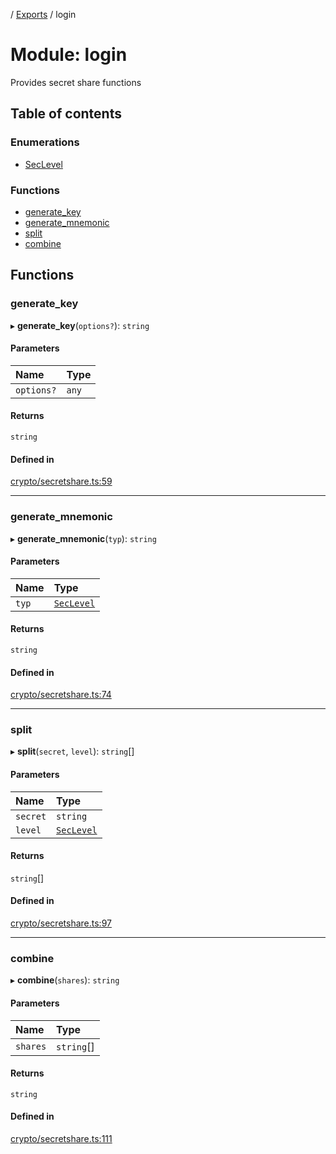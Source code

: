 [](../README.md) / [Exports](../modules.md) / login

# Module: login

Provides secret share functions

## Table of contents

### Enumerations

- [SecLevel](../enums/login.SecLevel.md)

### Functions

- [generate\_key](login.md#generate_key)
- [generate\_mnemonic](login.md#generate_mnemonic)
- [split](login.md#split)
- [combine](login.md#combine)

## Functions

### generate\_key

▸ **generate_key**(`options?`): `string`

#### Parameters

| Name | Type |
| :------ | :------ |
| `options?` | `any` |

#### Returns

`string`

#### Defined in

[crypto/secretshare.ts:59](https://github.com/ieigen/eigen_service/blob/5c9c266/src/crypto/secretshare.ts#L59)

___

### generate\_mnemonic

▸ **generate_mnemonic**(`typ`): `string`

#### Parameters

| Name | Type |
| :------ | :------ |
| `typ` | [`SecLevel`](../enums/login.SecLevel.md) |

#### Returns

`string`

#### Defined in

[crypto/secretshare.ts:74](https://github.com/ieigen/eigen_service/blob/5c9c266/src/crypto/secretshare.ts#L74)

___

### split

▸ **split**(`secret`, `level`): `string`[]

#### Parameters

| Name | Type |
| :------ | :------ |
| `secret` | `string` |
| `level` | [`SecLevel`](../enums/login.SecLevel.md) |

#### Returns

`string`[]

#### Defined in

[crypto/secretshare.ts:97](https://github.com/ieigen/eigen_service/blob/5c9c266/src/crypto/secretshare.ts#L97)

___

### combine

▸ **combine**(`shares`): `string`

#### Parameters

| Name | Type |
| :------ | :------ |
| `shares` | `string`[] |

#### Returns

`string`

#### Defined in

[crypto/secretshare.ts:111](https://github.com/ieigen/eigen_service/blob/5c9c266/src/crypto/secretshare.ts#L111)

